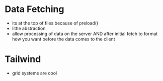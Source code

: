 # Data Fetching
- its at the top of files because of preload()
- little abstraction
- allow processing of data on the server AND after initial fetch to format how you want before the data comes to the client

# Tailwind
- grid systems are cool

# 